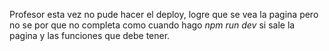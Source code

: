 Profesor esta vez no pude hacer el deploy, logre que se vea la pagina pero no se por que no completa como cuando hago *npm run dev* si sale la pagina y las funciones que debe tener.  
